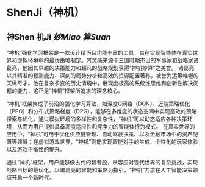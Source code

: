 # ShenJi（神机）


## **神Shen** **机Ji**  *妙Miao* *算Suan*


“神机”强化学习框架是一款设计精巧且功能丰富的工具，旨在实现智能体在真实世界和虚拟环境中的最优策略制定。其灵感来源于三国时期杰出的军事家和战略家诸葛亮，他因其卓越的决策能力和超凡的战略规划获得“神机妙算”之美誉。
诸葛亮以其精准的预测能力、深刻的局势分析和高效的资源配置著称，被誉为运筹帷幄的天纵奇才。他在复杂多变的历史情境中，展现出极高的系统性思维和创新性解决问题的能力，这正是“神机”框架所追求的理念核心。

“神机”框架集成了前沿的强化学习算法，如深度Q网络（DQN）、近端策略优化（PPO）和分布式策略梯度（DPG），能够在多维度的状态空间中实现高效的策略探索与优化。通过模拟环境的多样性和复杂性，“神机”可以动态适应各种决策环境，从而为用户提供具备高度适应性和竞争力的智能体行为模式。
在真实世界的应用中，“神机”可用于优化供应链管理、自动驾驶决策、以及金融市场中的资产配置等领域；在虚拟游戏世界，“神机”则能实现智能对手的生成、个性化的玩家体验以及游戏平衡性的提升。

通过“神机”框架，用户能够像古代的智者般，从容应对现代世界的复杂挑战，实现战略目标的最优化。以诸葛亮的智能和策略为指引，“神机”力求在人工智能决策领域开启一个新时代。
